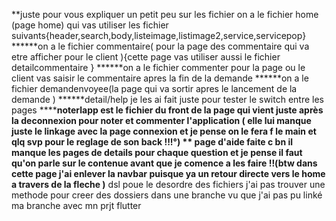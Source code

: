 **juste pour vous expliquer un petit peu sur les fichier 
on a le fichier home (page home) qui vas utiliser les fichier suivants{header,search,body,listeimage,listimage2,service,servicepop}
******on a le fichier commentaire( pour la page des commentaire qui va etre afficher pour le client ){cette page vas utiliser aussi le fichier detailcommentaire }
******on a le fichier commenter pour la page ou le client vas saisir le commentaire apres la fin de la demande 
******on a le fichier demandenvoyee(la page qui va sortir apres le lancement de la demande )
******detail/help je les ai fait juste pour tester le switch entre les pages 
******noterlapp est le fichier du front de la page qui vient juste après la deconnexion pour noter et commenter l'application ( elle lui manque juste le linkage avec la page connexion et je pense on le fera f le main et qlq svp pour le reglage de  son back !!!°) **
******page d'aide faite c bn il manque les pages de details pour chaque question et je pense il faut qu'on parle sur le contenue avant que je comence a les faire !!(btw dans cette page j'ai enlever la navbar puisque ya un retour directe vers le home a travers de la fleche )********
dsl poue le desordre des fichiers j'ai pas trouver une methode pour creer des dossiers dans une branche vu que j'ai pas pu linké ma branche avec mn prjt flutter 
